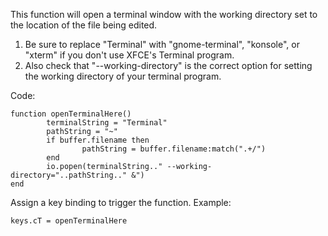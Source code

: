 This function will open a terminal window with the working directory set to the
location of the file being edited.

1. Be sure to replace "Terminal" with "gnome-terminal", "konsole", or "xterm" if
   you don't use XFCE's Terminal program.
2. Also check that "--working-directory" is the correct option for setting the
   working directory of your terminal program.

Code:

    function openTerminalHere()
            terminalString = "Terminal"
            pathString = "~"
            if buffer.filename then
                    pathString = buffer.filename:match(".+/")
            end
            io.popen(terminalString.." --working-directory="..pathString.." &")
    end

Assign a key binding to trigger the function. Example:

    keys.cT = openTerminalHere
